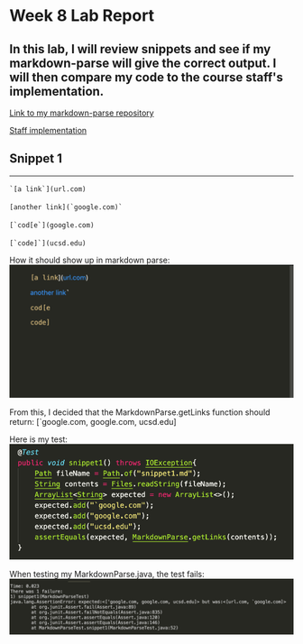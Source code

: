 # Week 8 Lab Report
In this lab, I will review snippets and see if my markdown-parse will give the correct output. I will then compare my code to the course staff's implementation.
---
[Link to my markdown-parse repository](https://github.com/reesewhitlock/markdown-parse)

[Staff implementation](https://github.com/ucsd-cse15l-w22/markdown-parse)

## Snippet 1
---
```
`[a link`](url.com)

[another link](`google.com)`

[`cod[e`](google.com)

[`code]`](ucsd.edu)
```

How it should show up in markdown parse:
![](snippet1.png)

From this, I decided that the MarkdownParse.getLinks function should return: [`google.com, google.com, ucsd.edu]

Here is my test:
![](testSnippet1.png)

When testing my MarkdownParse.java, the test fails:
![](mySnippet1.png)